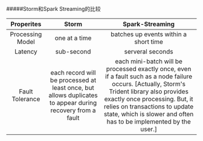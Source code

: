 #####Storm和Spark Streaming的比较

|Properites|Storm|Spark-Streaming|
|:--------:|:---:|:-------------:|
|Processing Model|one at a time|batches up events within a short time|
|Latency|sub-second|serveral seconds|
|Fault Tolerance|each record will be processed at least once, but allows duplicates to appear during recovery from a fault|each mini-batch will be processed exactly once, even if a fault such as a node failure occurs. [Actually, Storm's Trident library also provides exactly once processing. But, it relies on transactions to update state, which is slower and often has to be implemented by the user.]|